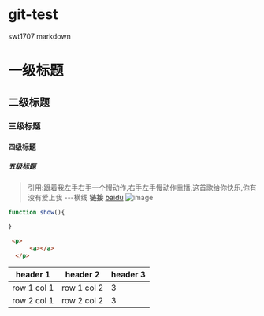 # git-test
swt1707
markdown
# 一级标题 
## 二级标题
### 三级标题
#### 四级标题
##### 五级标题
>引用:跟着我左手右手一个慢动作,右手左手慢动作重播,这首歌给你快乐,你有没有爱上我
---横线
**链接**
[baidu](https://hao.360.cn/?src=lm&ls=n5334812d99)
![image](https://ss0.bdstatic.com/5aV1bjqh_Q23odCf/static/superman/img/logo/bd_logo1_31bdc765.png)
```js
function show(){

}
```
```html
 <p>
      <a></a>
  </p>
```
header 1 | header 2 | header 3
---|---| ---|
row 1 col 1 | row 1 col 2 | 3
row 2 col 1 | row 2 col 2 | 3